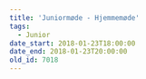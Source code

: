 ```yaml
---
title: 'Juniormøde - Hjemmemøde'
tags:
  - Junior
date_start: 2018-01-23T18:00:00
date_end: 2018-01-23T20:00:00
old_id: 7018
---
```

